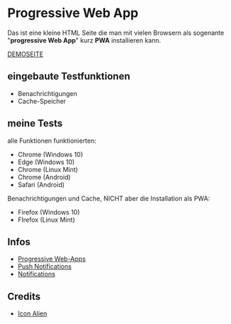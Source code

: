 # Progressive Web App

Das ist eine kleine HTML Seite die man mit vielen Browsern als sogenante "**progressive Web App**" kurz **PWA** installieren kann.

[DEMOSEITE](https://www.hoerandl.com/github/progressive-web-app/index.html)

## eingebaute Testfunktionen

- Benachrichtigungen
- Cache-Speicher

## meine Tests

alle Funktionen funktionierten:

- Chrome (Windows 10)
- Edge (Windows 10)
- Chrome (Linux Mint)
- Chrome (Android)
- Safari (Android)

Benachrichtigungen und Cache, NICHT aber die Installation als PWA:

- Firefox (Windows 10)
- FIrefox (Linux Mint)

## Infos

- [Progressive Web-Apps](https://web.dev/explore/progressive-web-apps)
- [Push Notifications](https://www.magicbell.com/blog/using-push-notifications-in-pwas)
- [Notifications](https://developer.mozilla.org/de/docs/Web/API/Notification)

## Credits

- [Icon Alien](https://www.svgrepo.com/svg/535115/alien)
